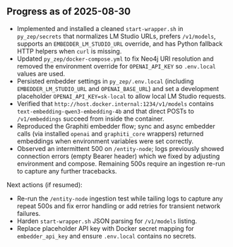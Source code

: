 ## Progress as of 2025-08-30

- Implemented and installed a cleaned `start-wrapper.sh` in `py_zep/secrets` that normalizes LM Studio URLs, prefers `/v1/models`, supports an `EMBEDDER_LM_STUDIO_URL` override, and has Python fallback HTTP helpers when `curl` is missing.
- Updated `py_zep/docker-compose.yml` to fix Neo4j URI resolution and removed the environment override for `OPENAI_API_KEY` so `.env.local` values are used.
- Persisted embedder settings in `py_zep/.env.local` (including `EMBEDDER_LM_STUDIO_URL` and `OPENAI_BASE_URL`) and set a development placeholder `OPENAI_API_KEY=sk-local` to allow local LM Studio requests.
- Verified that `http://host.docker.internal:1234/v1/models` contains `text-embedding-qwen3-embedding-4b` and that direct POSTs to `/v1/embeddings` succeed from inside the container.
- Reproduced the Graphiti embedder flow; sync and async embedder calls (via installed `openai` and `graphiti_core` wrappers) returned embeddings when environment variables were set correctly.
- Observed an intermittent 500 on `/entity-node`; logs previously showed connection errors (empty Bearer header) which we fixed by adjusting environment and compose. Remaining 500s require an ingestion re-run to capture any further tracebacks.

Next actions (if resumed):
- Re-run the `/entity-node` ingestion test while tailing logs to capture any repeat 500s and fix error handling or add retries for transient network failures.
- Harden `start-wrapper.sh` JSON parsing for `/v1/models` listing.
- Replace placeholder API key with Docker secret mapping for `embedder_api_key` and ensure `.env.local` contains no secrets.
